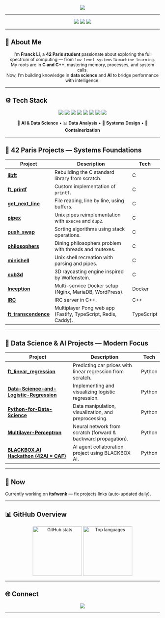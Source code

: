 <p align="center">
  <img src="https://readme-typing-svg.herokuapp.com?font=Fira+Code&pause=1000&color=00BFA6&center=true&vCenter=true&width=650&lines=Hey+there!+I'm+Franck+Li+(itsfwenk)+👋;42+Paris+Student+%7C+Software+Engineer;From+C+to+AI+—+Building+and+Learning+Every+Day!">
</p>

---

<p align="center">
  <img src="https://img.shields.io/badge/Focus-Low%20Level%20%26%20AI-00BFA6?style=for-the-badge"/>
  <img src="https://img.shields.io/badge/School-42%20Paris-000000?style=for-the-badge&logo=42&logoColor=white"/>
  <img src="https://img.shields.io/badge/Coding%20Since-2022-0055FF?style=for-the-badge"/>
</p>

---

## 🧭 About Me

<p align="center">
I'm <strong>Franck Li</strong>, a <strong>42 Paris student</strong> passionate about exploring the full spectrum of computing — from <code>low-level systems</code> to <code>machine learning</code>.<br/>
My roots are in <strong>C and C++</strong>, mastering memory, processes, and system calls.<br/>
Now, I’m building knowledge in <strong>data science</strong> and <strong>AI</strong> to bridge performance with intelligence.
</p>


---

## ⚙️ Tech Stack

<p align="center">
  <img src="https://img.shields.io/badge/C-00599C?style=for-the-badge&logo=c&logoColor=white"/>
  <img src="https://img.shields.io/badge/C++-00427E?style=for-the-badge&logo=c%2B%2B&logoColor=white"/>
  <img src="https://img.shields.io/badge/Python-3776AB?style=for-the-badge&logo=python&logoColor=FFD43B"/>
  <img src="https://img.shields.io/badge/Linux-333333?style=for-the-badge&logo=linux&logoColor=FCC624"/>
  <img src="https://img.shields.io/badge/Docker-2496ED?style=for-the-badge&logo=docker&logoColor=white"/>
  <img src="https://img.shields.io/badge/Fastify-000000?style=for-the-badge&logo=fastify&logoColor=white"/>
  <img src="https://img.shields.io/badge/Nginx-009639?style=for-the-badge&logo=nginx&logoColor=white"/>
  <img src="https://img.shields.io/badge/Redis-DC382D?style=for-the-badge&logo=redis&logoColor=white"/>
</p>

<p align="center">
🧠 <strong>AI & Data Science</strong> • 📊 <strong>Data Analysis</strong> • 🧩 <strong>Systems Design</strong> • 🐳 <strong>Containerization</strong>
</p>

---

## 🧩 42 Paris Projects — Systems Foundations

| Project | Description | Tech |
|----------|--------------|------|
| [**libft**](https://github.com/itsfwenk/libft) | Rebuilding the C standard library from scratch. | C |
| [**ft_printf**](https://github.com/itsfwenk/printf) | Custom implementation of `printf`. | C |
| [**get_next_line**](https://github.com/itsfwenk/get_next_line) | File reading, line by line, using buffers. | C |
| [**pipex**](https://github.com/itsfwenk/pipex_vog) | Unix pipes reimplementation with `execve` and `dup2`. | C |
| [**push_swap**](https://github.com/itsfwenk/push_swap) | Sorting algorithms using stack operations. | C |
| [**philosophers**](https://github.com/itsfwenk/philosophers) | Dining philosophers problem with threads and mutexes. | C |
| [**minishell**](https://github.com/itsfwenk/minishell) | Unix shell recreation with parsing and pipes. | C |
| [**cub3d**](https://github.com/itsfwenk/cub3d) | 3D raycasting engine inspired by Wolfenstein. | C |
| [**Inception**](https://github.com/itsfwenk/inception42) | Multi-service Docker setup (Nginx, MariaDB, WordPress). | Docker |
| [**IRC**](https://github.com/itsfwenk/42irc) | IRC server in C++. | C++ |
| [**ft_transcendence**](https://github.com/itsfwenk/ft_transcendence) | Multiplayer Pong web app (Fastify, TypeScript, Redis, Caddy). | TypeScript |

---

## 🤖 Data Science & AI Projects — Modern Focus

| Project | Description | Tech |
|----------|--------------|------|
| [**ft_linear_regression**](https://github.com/itsfwenk/ft_linear_regression) | Predicting car prices with linear regression from scratch. | Python |
| [**Data-Science-and-Logistic-Regression**](https://github.com/itsfwenk/Data-Science-and-Logistic-Regression) | Implementing and visualizing logistic regression. | Python |
| [**Python-for-Data-Science**](https://github.com/itsfwenk/Python-for-Data-Science) | Data manipulation, visualization, and preprocessing. | Python |
| [**Multilayer-Perceptron**](https://github.com/itsfwenk/Multilayer-Perceptron) | Neural network from scratch (forward & backward propagation). | Python |
| [**BLACKBOX.AI Hackathon (42AI × CAF)**](https://github.com/itsfwenk/BLACKBOX.AI-Agents-Hackathon-x-42AI-CAF) | AI agent collaboration project using BLACKBOX AI. | Python |

---

## 🧠 Now
<!--START_SECTION:now-->
Currently working on **itsfwenk** — fix projects links (auto-updated daily).
<!--END_SECTION:now-->

<!-- <p align="center">
  <img src="https://img.shields.io/badge/PyTorch-EE4C2C?style=for-the-badge&logo=pytorch&logoColor=white"/>
  <img src="https://img.shields.io/badge/Machine%20Learning-102230?style=for-the-badge&logo=scikitlearn&logoColor=F7931E"/>
  <img src="https://img.shields.io/badge/Data%20Engineering-3C3C3C?style=for-the-badge&logo=apacheairflow&logoColor=white"/>
</p> -->

---

## 📊 GitHub Overview

<p align="center">
  <img src="https://github-readme-stats.vercel.app/api?username=itsfwenk&show_icons=true&theme=transparent&hide_title=true" height="160" alt="GitHub stats"/>
  <img src="https://github-readme-stats.vercel.app/api/top-langs/?username=itsfwenk&layout=compact&theme=transparent&hide_title=true" height="160" alt="Top languages"/>
</p>

---

## 🌐 Connect

<p align="center">
  <a href="https://github.com/itsfwenk"><img src="https://img.shields.io/badge/GitHub-181717?style=for-the-badge&logo=github&logoColor=white"/></a>
</p>

---

